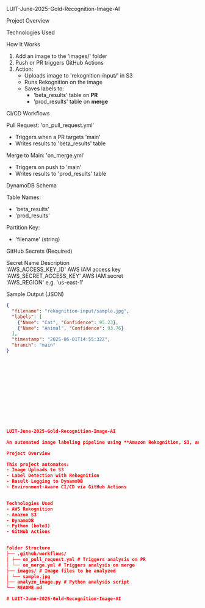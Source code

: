 LUIT-June-2025-Gold-Recognition-Image-AI

Project Overview

Technologies Used

How It Works
1. Add an image to the 'images/' folder
2. Push or PR triggers GitHub Actions
3. Action:
   - Uploads image to 'rekognition-input/' in S3
   - Runs Rekognition on the image
   - Saves labels to:
     - 'beta_results' table on **PR**
     - 'prod_results' table on **merge**

CI/CD Workflows

Pull Request: 'on_pull_request.yml'
- Triggers when a PR targets 'main'
- Writes results to 'beta_results' table

Merge to Main: 'on_merge.yml'
- Triggers on push to 'main'
- Writes results to 'prod_results' table

DynamoDB Schema

Table Names:
- 'beta_results'
- 'prod_results'

Partition Key:
- 'filename' (string)

GitHub Secrets (Required)


Secret Name                   Description                      
'AWS_ACCESS_KEY_ID'           AWS IAM access key               
'AWS_SECRET_ACCESS_KEY'       AWS IAM secret                   
'AWS_REGION'                  e.g. 'us-east-1' 


Sample Output (JSON)
```json
{
  "filename": "rekognition-input/sample.jpg",
  "labels": [
    {"Name": "Cat", "Confidence": 95.23},
    {"Name": "Animal", "Confidence": 93.76}
  ],
  "timestamp": "2025-06-01T14:55:32Z",
  "branch": "main"
}














LUIT-June-2025-Gold-Recognition-Image-AI

An automated image labeling pipeline using **Amazon Rekognition, S3, and DynamoDB, fully orchestrated through GitHub Actions. This solution was developed for Pixel Learning Co. to improve content indexing, automate moderation, and streamline image metadata management.

Project Overview

This project automates:
- Image Uploads to S3
- Label Detection with Rekognition
- Result Logging to DynamoDB
- Environment-Aware CI/CD via GitHub Actions


Technologies Used
- AWS Rekognition
- Amazon S3
- DynamoDB
- Python (boto3)
- GitHub Actions


Folder Structure
├── .github/workflows/
│ ├── on_pull_request.yml # Triggers analysis on PR
│ └── on_merge.yml # Triggers analysis on merge
├── images/ # Image files to be analyzed
│ └── sample.jpg
├── analyze_image.py # Python analysis script
└── README.md

# LUIT-June-2025-Gold-Recognition-Image-AI
